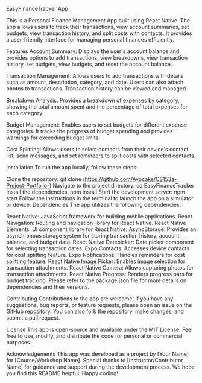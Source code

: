EasyFinanceTracker App

This is a Personal Finance Management App built using React Native. The app allows users to track their transactions, view account summaries, set budgets, view transaction history, and split costs with contacts. It provides a user-friendly interface for managing personal finances efficiently.

Features
Account Summary: Displays the user's account balance and provides options to add transactions, view breakdowns, view transaction history, set budgets, view budgets, and reset the account balance.

Transaction Management: Allows users to add transactions with details such as amount, description, category, and date. Users can also attach photos to transactions. Transaction history can be viewed and managed.

Breakdown Analysis: Provides a breakdown of expenses by category, showing the total amount spent and the percentage of total expenses for each category.

Budget Management: Enables users to set budgets for different expense categories. It tracks the progress of budget spending and provides warnings for exceeding budget limits.

Cost Splitting: Allows users to select contacts from their device's contact list, send messages, and set reminders to split costs with selected contacts.

Installation
To run the app locally, follow these steps:

Clone the repository: git clone (https://github.com/Ayocake/CS153a-Project-Portfolio-)
Navigate to the project directory: cd EasyFinanceTracker
Install the dependencies: npm install
Start the development server: npm start
Follow the instructions in the terminal to launch the app on a simulator or device.
Dependencies
The app utilizes the following dependencies:

React Native: JavaScript framework for building mobile applications.
React Navigation: Routing and navigation library for React Native.
React Native Elements: UI component library for React Native.
AsyncStorage: Provides an asynchronous storage system for storing transaction history, account balance, and budget data.
React Native Datepicker: Date picker component for selecting transaction dates.
Expo Contacts: Accesses device contacts for cost splitting feature.
Expo Notifications: Handles reminders for cost splitting feature.
React Native Image Picker: Enables image selection for transaction attachments.
React Native Camera: Allows capturing photos for transaction attachments.
React Native Progress: Renders progress bars for budget tracking.
Please refer to the package.json file for more details on dependencies and their versions.

Contributing
Contributions to the app are welcome! If you have any suggestions, bug reports, or feature requests, please open an issue on the GitHub repository. You can also fork the repository, make changes, and submit a pull request.

License
This app is open-source and available under the MIT License. Feel free to use, modify, and distribute the code for personal or commercial purposes.

Acknowledgements
This app was developed as a project by [Your Name] for [Course/Workshop Name].
Special thanks to [Instructor/Contributor Name] for guidance and support during the development process.
We hope you find this README helpful. Happy coding!
